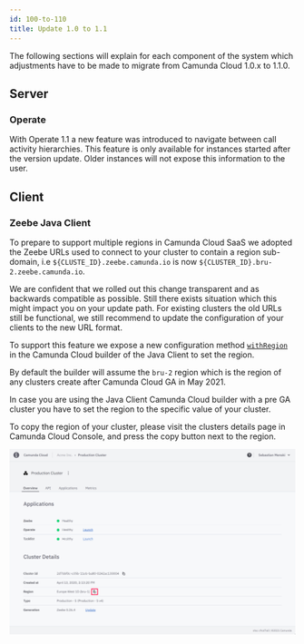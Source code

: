 ```yaml
---
id: 100-to-110
title: Update 1.0 to 1.1
---
```


The following sections will explain for each component of the system which
adjustments have to be made to migrate from Camunda Cloud 1.0.x to 1.1.0.


## Server

### Operate

With Operate 1.1 a new feature was introduced to navigate between call activity
hierarchies. This feature is only available for instances started after the
version update. Older instances will not expose this information to the user.

## Client

### Zeebe Java Client

To prepare to support multiple regions in Camunda Cloud SaaS we adopted the
Zeebe URLs used to connect to your cluster to contain a region sub-domain, i.e
`${CLUSTE_ID}.zeebe.camunda.io` is now `${CLUSTER_ID}.bru-2.zeebe.camunda.io`.

We are confident that we rolled out this change transparent and as backwards
compatible as possible. Still there exists situation which this might impact
you on your update path. For existing clusters the old URLs still be
functional, we still recommend to update the configuration of your clients to
the new URL format.

To support this feature we expose a new configuration method
[`withRegion`](https://javadoc.io/doc/io.camunda/zeebe-client-java/latest/io/camunda/zeebe/client/ZeebeClientCloudBuilderStep1.ZeebeClientCloudBuilderStep2.ZeebeClientCloudBuilderStep3.ZeebeClientCloudBuilderStep4.html#withRegion(java.lang.String))
in the Camunda Cloud builder of the Java Client to set the region.

By default the builder will assume the `bru-2` region which is the region of
any clusters create after Camunda Cloud GA in May 2021.

In case you are using the Java Client Camunda Cloud builder with a pre GA
cluster you have to set the region to the specific value of your cluster.

To copy the region of your cluster, please visit the clusters details page in
Camunda Cloud Console, and press the copy button next to the region.

![](../img/update-guide-100-to-110-copy-region.png)
